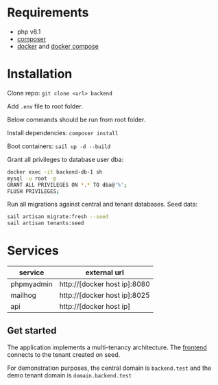 # Requirements

- php v8.1
- [composer](https://getcomposer.org/)
- [docker](https://www.docker.com/) and [docker compose](https://docs.docker.com/compose/install/)

# Installation

Clone repo: `git clone <url> backend`

Add `.env` file to root folder.

Below commands should be run from root folder.

Install dependencies: `composer install`

Boot containers: `sail up -d --build`

Grant all privileges to database user dba:

```bash
docker exec -it backend-db-1 sh
mysql -u root -p
GRANT ALL PRIVILEGES ON *.* TO dba@'%';
FLUSH PRIVILEGES;
```

Run all migrations against central and tenant databases. Seed data:

```bash
sail artisan migrate:fresh --seed
sail artisan tenants:seed
```

# Services

| service | external url |
|---|---|
| phpmyadmin | http://[docker host ip]:8080 |
| mailhog | http://[docker host ip]:8025 |
| api | http://[docker host ip] |

## Get started

The application implements a multi-tenancy architecture. The [frontend](https://github.com/mathieu-tulpinck/ehb-ad) connects to the tenant created on seed. 

For demonstration purposes, the central domain is `backend.test` and the demo tenant domain is `domain.backend.test`







